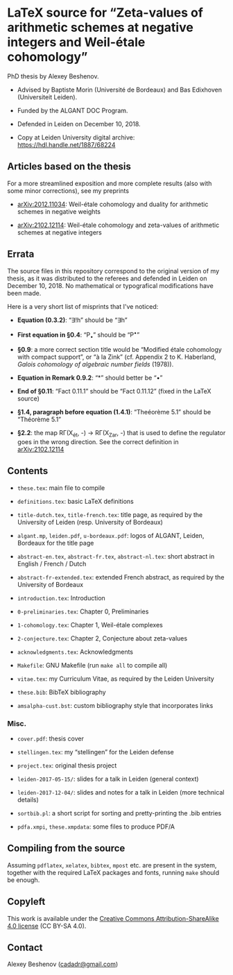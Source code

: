 # LaTeX source for “Zeta-values of arithmetic schemes at negative integers and Weil-étale cohomology”

PhD thesis by Alexey Beshenov.

* Advised by
  Baptiste Morin (Université de Bordeaux) and
  Bas Edixhoven (Universiteit Leiden).

* Funded by the ALGANT DOC Program.

* Defended in Leiden on December 10, 2018.

* Copy at Leiden University digital archive:
  https://hdl.handle.net/1887/68224


## Articles based on the thesis

For a more streamlined exposition and more complete results
(also with some minor corrections), see my preprints

* [arXiv:2012.11034](https://arxiv.org/abs/2012.11034):
  Weil-étale cohomology and duality for arithmetic schemes in negative weights

* [arXiv:2102.12114](https://arxiv.org/abs/2102.12114):
  Weil-étale cohomology and zeta-values of arithmetic schemes at negative integers


## Errata

The source files in this repository correspond to the original version of my
thesis, as it was distributed to the referees and defended in Leiden on
December 10, 2018. No mathematical or typografical modifications have been made.

Here is a very short list of misprints that I've noticed:

* **Equation (0.3.2)**:
  “∃!h” should be “∃h”

* **First equation in §0.4**:
  “P<sub>•</sub>” should be “P<sup>•</sup>”

* **§0.9**:
  a more correct section title would be “Modified étale cohomology with compact
  support”, or “à la Zink” (cf. Appendix 2 to K. Haberland, *Galois cohomology
  of algebraic number fields* (1978)).

* **Equation in Remark 0.9.2**:
  “*” should better be “•”

* **End of §0.11**:
  “Fact 0.11.1” should be “Fact 0.11.12” (fixed in the LaTeX source)

* **§1.4, paragraph before equation (1.4.1)**:
  “Theéorème 5.1” should be “Théorème 5.1”

* **§2.2**:
  the map RΓ(X<sub>ét</sub>, -) → RΓ(X<sub>Zar</sub>, -) that is used to define
  the regulator goes in the wrong direction.  See the correct definition in
  [arXiv:2102.12114](https://arxiv.org/abs/2102.12114)


## Contents

* `these.tex`:
  main file to compile

* `definitions.tex`:
  basic LaTeX definitions

* `title-dutch.tex`, `title-french.tex`:
  title page, as required by the University of Leiden
  (resp. University of Bordeaux)

* `algant.mp`, `leiden.pdf`, `u-bordeaux.pdf`:
  logos of ALGANT, Leiden, Bordeaux for the title page

* `abstract-en.tex`, `abstract-fr.tex`, `abstract-nl.tex`:
  short abstract in English / French / Dutch

* `abstract-fr-extended.tex`:
  extended French abstract, as required by the University of Bordeaux

* `introduction.tex`:
  Introduction

* `0-preliminaries.tex`:
  Chapter 0, Preliminaries

* `1-cohomology.tex`:
  Chapter 1, Weil-étale complexes

* `2-conjecture.tex`:
  Chapter 2, Conjecture about zeta-values

* `acknowledgments.tex`:
  Acknowledgments

* `Makefile`:
  GNU Makefile (run `make all` to compile all)

* `vitae.tex`:
  my Curriculum Vitae, as required by the Leiden University

* `these.bib`:
  BibTeX bibliography

* `amsalpha-cust.bst`:
  custom bibliography style that incorporates links


### Misc.

* `cover.pdf`:
  thesis cover

* `stellingen.tex`:
  my “stellingen” for the Leiden defense

* `project.tex`:
  original thesis project

* `leiden-2017-05-15/`:
  slides for a talk in Leiden (general context)

* `leiden-2017-12-04/`:
  slides and notes for a talk in Leiden (more technical details)

* `sortbib.pl`:
  a short script for sorting and pretty-printing the .bib entries

* `pdfa.xmpi`, `these.xmpdata`:
  some files to produce PDF/A


## Compiling from the source

Assuming `pdflatex`, `xelatex`, `bibtex`, `mpost` etc. are present in the
system, together with the required LaTeX packages and fonts, running `make`
should be enough.


## Copyleft

This work is available under the
[Creative Commons Attribution-ShareAlike 4.0 license](https://creativecommons.org/licenses/by-sa/4.0/)
(CC BY-SA 4.0).


## Contact

Alexey Beshenov (cadadr@gmail.com)
